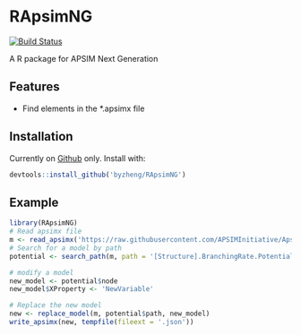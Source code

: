 # RApsimNG

[![Build Status](https://travis-ci.com/byzheng/RApsimNG.svg?branch=master)](https://travis-ci.com/byzheng/RApsimNG)


A R package for APSIM Next Generation


## Features
* Find elements in the *.apsimx file



## Installation

Currently on [Github](https://github.com/byzheng/RApsimNG) only. Install with:

```r
devtools::install_github('byzheng/RApsimNG')
```

## Example

```r
library(RApsimNG)
# Read apsimx file
m <- read_apsimx('https://raw.githubusercontent.com/APSIMInitiative/ApsimX/master/Models/Resources/Wheat.json')
# Search for a model by path
potential <- search_path(m, path = '[Structure].BranchingRate.PotentialBranchingRate.Vegetative.PotentialBranchingRate')

# modify a model
new_model <- potential$node
new_model$XProperty <- 'NewVariable'

# Replace the new model 
new <- replace_model(m, potential$path, new_model)
write_apsimx(new, tempfile(fileext = '.json'))

```
